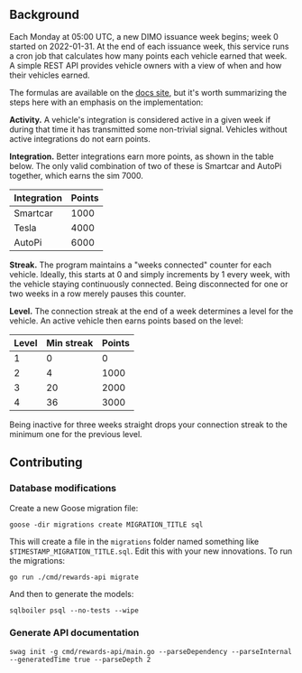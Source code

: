 ## Background

Each Monday at 05:00 UTC, a new DIMO issuance week begins; week 0 started on 2022-01-31. At the end of each issuance week, this service runs a cron job that calculates how many points each vehicle earned that week. A simple REST API provides vehicle owners with a view of when and how their vehicles earned.

The formulas are available on the [docs site](https://docs.dimo.zone/dimo-overview/token/demand-signal), but it's worth summarizing the steps here with an emphasis on the implementation:

**Activity.** A vehicle's integration is considered active in a given week if during that time it has transmitted some non-trivial signal. Vehicles without active integrations do not earn points.

**Integration.** Better integrations earn more points, as shown in the table below. The only valid combination of two of these is Smartcar and AutoPi together, which earns the sim 7000.

| Integration | Points |
|-|-|
| Smartcar | 1000 |
| Tesla | 4000 |
| AutoPi | 6000 |

**Streak.** The program maintains a "weeks connected" counter for each vehicle. Ideally, this starts at 0 and simply increments by 1 every week, with the vehicle staying continuously connected. Being disconnected for one or two weeks in a row merely pauses this counter.

**Level.** The connection streak at the end of a week determines a level for the vehicle. An active vehicle then earns points based on the level:

| Level | Min streak | Points |
|-|-|-|
| 1 | 0 | 0 |
| 2 | 4 | 1000 |
| 3 | 20 | 2000 |
| 4 | 36 | 3000 |

Being inactive for three weeks straight drops your connection streak to the minimum one for the previous level.

## Contributing

### Database modifications

Create a new Goose migration file:
```
goose -dir migrations create MIGRATION_TITLE sql
```
This will create a file in the `migrations` folder named something like `$TIMESTAMP_MIGRATION_TITLE.sql`. Edit this with your new innovations. To run the migrations:
```
go run ./cmd/rewards-api migrate
```
And then to generate the models:
```
sqlboiler psql --no-tests --wipe
```

### Generate API documentation

```
swag init -g cmd/rewards-api/main.go --parseDependency --parseInternal --generatedTime true --parseDepth 2
```
